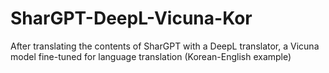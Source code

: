 # SharGPT-DeepL-Vicuna-Kor
After translating the contents of SharGPT with a DeepL translator, a Vicuna model fine-tuned for language translation (Korean-English example)
